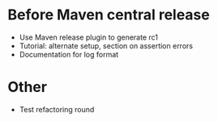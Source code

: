 # Before Maven central release
* Use Maven release plugin to generate rc1 
* Tutorial: alternate setup, section on assertion errors
* Documentation for log format

# Other

* Test refactoring round
